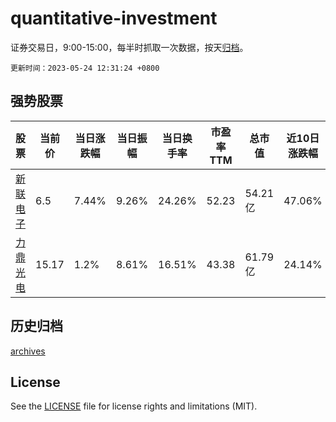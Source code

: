 # quantitative-investment

证券交易日，9:00-15:00，每半时抓取一次数据，按天[归档](archives)。

`更新时间：2023-05-24 12:31:24 +0800`

## 强势股票

|股票|当前价|当日涨跌幅|当日振幅|当日换手率|市盈率TTM|总市值|近10日涨跌幅|
|----|----|----|----|----|----|----|----|
|[新联电子](https://xueqiu.com/S/SZ002546)|6.5|7.44%|9.26%|24.26%|52.23|54.21亿|47.06%|
|[力鼎光电](https://xueqiu.com/S/SH605118)|15.17|1.2%|8.61%|16.51%|43.38|61.79亿|24.14%|

## 历史归档

[archives](archives)

## License

See the [LICENSE](LICENSE) file for license rights and limitations (MIT).